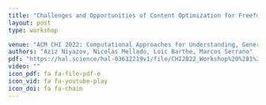 ```yaml
---
title: "Challenges and Opportunities of Content Optimization for Freeform User Interfaces"
layout: post
type: workshop

venue: "ACM CHI 2022: Computational Approaches for Understanding, Generating, and Adapting User Interfaces"
authors: "Aziz Niyazov, Nicolas Mellado, Loic Barthe, Marcos Serrano"
pdf: "https://hal.science/hal-03632219v1/file/CHI2022_Workshop%20%281%29.pdf"
video: ""
icon_pdf: fa fa-file-pdf-o
icon_vid: fa fa-youtube-play
icon_doi: fa fa-chain
---
```


